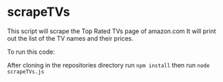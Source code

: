 # scrapeTVs

This script will scrape the Top Rated TVs page of amazon.com
It will print out the list of the TV names and their prices.

To run this code:

  After cloning in the repositories directory run `npm install` then run `node scrapeTVs.js`
